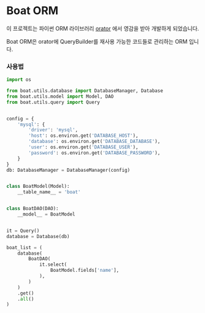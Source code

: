 # Boat ORM


이 프로젝트는 파이썬 ORM 라이브러리 [orator](https://github.com/sdispater/orator) 에서 영감을 받아 개발하게 되었습니다.

Boat ORM은 orator에 QueryBuilder를 재사용 가능한 코드들로 관리하는 ORM 입니다.


### 사용법
```python
import os

from boat.utils.database import DatabaseManager, Database
from boat.utils.model import Model, DAO
from boat.utils.query import Query


config = {
    'mysql': {
        'driver': 'mysql',
        'host': os.environ.get('DATABASE_HOST'),
        'database': os.environ.get('DATABASE_DATABASE'),
        'user': os.environ.get('DATABASE_USER'),
        'password': os.environ.get('DATABASE_PASSWORD'),
    }
}
db: DatabaseManager = DatabaseManager(config)


class BoatModel(Model):
    __table_name__ = 'boat'


class BoatDAO(DAO):
    __model__ = BoatModel


it = Query()
database = Database(db)

boat_list = (
    database(
        BoatDAO(
            it.select(
                BoatModel.fields['name'],
            ),
        )
    )
    .get()
    .all()
)
```
